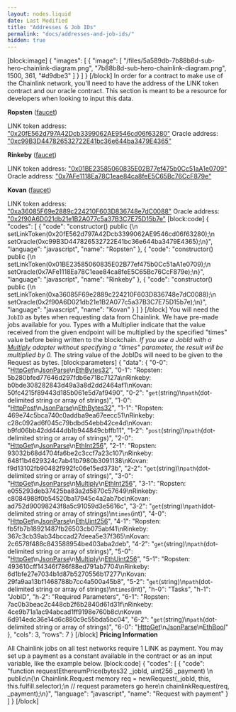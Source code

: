 ```yaml
---
layout: nodes.liquid
date: Last Modified
title: "Addresses & Job IDs"
permalink: "docs/addresses-and-job-ids/"
hidden: true
---
```

[block:image]
{
  "images": [
    {
      "image": [
        "/files/5a589db-7b88b8d-sub-hero-chainlink-diagram.png",
        "7b88b8d-sub-hero-chainlink-diagram.png",
        1500,
        361,
        "#d9dbe3"
      ]
    }
  ]
}
[/block]
In order for a contract to make use of the Chainlink network, you'll need to have the address of the LINK token contract and our oracle contract. This section is meant to be a resource for developers when looking to input this data.

**Ropsten** (<a href="https://ropsten.chain.link/" target="_blank" rel="noreferrer, noopener">faucet</a>)

LINK token address: <a href="https://ropsten.etherscan.io/address/0x20fE562d797A42Dcb3399062AE9546cd06f63280" target="_blank" rel="noreferrer, noopener">"0x20fE562d797A42Dcb3399062AE9546cd06f63280"</a>
Oracle address: <a href="https://ropsten.etherscan.io/address/0xc99B3D447826532722E41bc36e644ba3479E4365" target="_blank" rel="noreferrer, noopener">"0xc99B3D447826532722E41bc36e644ba3479E4365"</a>

**Rinkeby** (<a href="https://rinkeby.chain.link/" target="_blank" rel="noreferrer, noopener">faucet</a>)

LINK token address: <a href="https://rinkeby.etherscan.io/address/0x01BE23585060835E02B77ef475b0Cc51aA1e0709" target="_blank" rel="noreferrer, noopener">"0x01BE23585060835E02B77ef475b0Cc51aA1e0709"</a>
Oracle address: <a href="https://rinkeby.etherscan.io/address/0x7AFe1118Ea78C1eae84ca8feE5C65Bc76CcF879e" target="_blank" rel="noreferrer, noopener">"0x7AFe1118Ea78C1eae84ca8feE5C65Bc76CcF879e"</a>

**Kovan** (<a href="https://kovan.chain.link/" target="_blank" rel="noreferrer, noopener">faucet</a>)

LINK token address: <a href="https://kovan.etherscan.io/address/0xa36085F69e2889c224210F603D836748e7dC0088" target="_blank" rel="noreferrer, noopener">"0xa36085F69e2889c224210F603D836748e7dC0088"</a>
Oracle address: <a href="https://kovan.etherscan.io/address/0x2f90A6D021db21e1B2A077c5a37B3C7E75D15b7e" target="_blank" rel="noreferrer, noopener">"0x2f90A6D021db21e1B2A077c5a37B3C7E75D15b7e"</a>
[block:code]
{
  "codes": [
    {
      "code": "constructor() public {\n  setLinkToken(0x20fE562d797A42Dcb3399062AE9546cd06f63280);\n  setOracle(0xc99B3D447826532722E41bc36e644ba3479E4365);\n}",
      "language": "javascript",
      "name": "Ropsten"
    },
    {
      "code": "constructor() public {\n  setLinkToken(0x01BE23585060835E02B77ef475b0Cc51aA1e0709);\n  setOracle(0x7AFe1118Ea78C1eae84ca8feE5C65Bc76CcF879e);\n}",
      "language": "javascript",
      "name": "Rinkeby"
    },
    {
      "code": "constructor() public {\n  setLinkToken(0xa36085F69e2889c224210F603D836748e7dC0088);\n  setOracle(0x2f90A6D021db21e1B2A077c5a37B3C7E75D15b7e);\n}",
      "language": "javascript",
      "name": "Kovan"
    }
  ]
}
[/block]
You will need the `JobID` as bytes when requesting data from Chainlink. We have pre-made jobs available for you. Types with a Multiplier indicate that the value received from the given endpoint will be multiplied by the specified "times" value before being written to the blockchain. *If you use a JobId with a [Multiply](../adapters/#multiply) adapter without specifying a "times" parameter, the result will be multiplied by 0.* The string value of the JobIDs will need to be given to the Request as bytes.
[block:parameters]
{
  "data": {
    "0-0": "[HttpGet](../adapters/#httpget)\n[JsonParse](../adapters/#jsonparse)\n[EthBytes32](../adapters/#ethbytes32)",
    "0-1": "Ropsten: 5b280bfed77646d297fdb6e718c7127a\nRinkeby: b0bde308282843d49a3a8d2dd2464af1\nKovan: 50fc4215f89443d185b061e5d7af9490",
    "0-2": "`get`(string)\n`path`(dot-delimited string or array of strings)",
    "1-0": "[HttpPost](../adapters/#httppost)\n[JsonParse](../adapters/#jsonparse)\n[EthBytes32](../adapters/#ethbytes32)",
    "1-1": "Ropsten: 469e74c5bca740c0addba9ea67eecc51\nRinkeby: c28c092ad6f045c79bdbd54ebb42ce4d\nKovan: b9fd06bb42dd444db1b944849cbffb11",
    "1-2": "`post`(string)\n`path`(dot-delimited string or array of strings)",
    "2-0": "[HttpGet](../adapters/#httpget)\n[JsonParse](../adapters/#jsonparse)\n[EthInt256](../adapters/#ethint256)",
    "2-1": "Ropsten: 93032b68d4704fa6be2c3ccf7a23c107\nRinkeby: 648f1b4629324c7ab41b7980b3091138\nKovan: f9d13102fb90482f992fc06e15ed373b",
    "2-2": "`get`(string)\n`path`(dot-delimited string or array of strings)",
    "3-0": "[HttpGet](../adapters/#httpget)\n[JsonParse](../adapters#jsonparse)\n[Multiply](../adapters/#secion-multiply)\n[EthInt256](../adapters/#ethint256)",
    "3-1": "Ropsten: e055293deb37425ba83a2d5870c57649\nRinkeby: c8084988f0b54520ba17945c4a2ab7bc\nKovan: ad752d90098243f8a5c91059d3e5616c",
    "3-2": "`get`(string)\n`path`(dot-delimited string or array of strings)\n`times`(int)",
    "4-0": "[HttpGet](../adapters/#httpget)\n[JsonParse](../adapters/#jsonparse)\n[EthUint256](../adapters/#ethuint256)",
    "4-1": "Ropsten: fb5fb7b18921487fb26503cb075abf41\nRinkeby: 367c3cb39ab34bccad27deea5e37f365\nKovan: 2c6578f488c843588954be403aba2deb",
    "4-2": "`get`(string)\n`path`(dot-delimited string or array of strings)",
    "5-0": "[HttpGet](../adapters/#httpget)\n[JsonParse](../adapters#jsonparse)\n[Multiply](../adapters/#secion-multiply)\n[EthUint256](../adapters/#ethuint256)",
    "5-1": "Ropsten: 493610cff14346f786f88ed791ab7704\nRinkeby: 6d1bfe27e7034b1d87b5270556b17277\nKovan: 29fa9aa13bf1468788b7cc4a500a45b8",
    "5-2": "`get`(string)\n`path`(dot-delimited string or array of strings)\n`times`(int)",
    "h-0": "Tasks",
    "h-1": "JobID",
    "h-2": "Required Parameters",
    "6-1": "Ropsten: 7ac0b3beac2c448cb2f6b2840d61d31f\nRinkeby: 4ce9b71a1ac94abcad1ff9198e760b8c\nKovan 6d914edc36e14d6c880c9c55bda5bc04",
    "6-2": "`get`(string)\n`path`(dot-delimited string or array of strings)",
    "6-0": "[HttpGet](../adapters/#httpget)\n[JsonParse](../adapters/#jsonparse)\n[EthBool](../adapters/#ethbool)"
  },
  "cols": 3,
  "rows": 7
}
[/block]
**Pricing Information**

All Chainlink jobs on all test networks require 1 LINK as payment. You may set up a payment as a constant available in the contract or as an input variable, like the example below.
[block:code]
{
  "codes": [
    {
      "code": "function requestEthereumPrice(bytes32 _jobId, uint256 _payment) \n  public\n{\n  Chainlink.Request memory req = newRequest(_jobId, this, this.fulfill.selector);\n  // request parameters go here\n  chainlinkRequest(req, _payment);\n}",
      "language": "javascript",
      "name": "Request with payment"
    }
  ]
}
[/block]